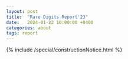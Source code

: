 ```yaml
---
layout: post
title:  "Rare Digits Report'23"
date:   2024-01-22 10:00:00 +0400
categories: about
tags: report
---
```


{% include /special/constructionNotice.html %}

